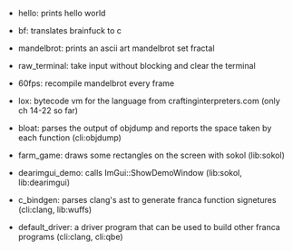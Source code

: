 - hello: prints hello world
- bf: translates brainfuck to c
- mandelbrot: prints an ascii art mandelbrot set fractal
- raw_terminal: take input without blocking and clear the terminal
- 60fps: recompile mandelbrot every frame
- lox: bytecode vm for the language from craftinginterpreters.com (only ch 14-22 so far)

- bloat: parses the output of objdump and reports the space taken by each function (cli:objdump)
- farm_game: draws some rectangles on the screen with sokol (lib:sokol)
- dearimgui_demo: calls ImGui::ShowDemoWindow (lib:sokol, lib:dearimgui)
- c_bindgen: parses clang's ast to generate franca function signetures (cli:clang, lib:wuffs)
- default_driver: a driver program that can be used to build other franca programs (cli:clang, cli:qbe)

